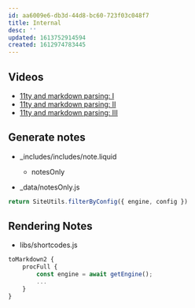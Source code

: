 ```yaml
---
id: aa6009e6-db3d-44d8-bc60-723f03c048f7
title: Internal
desc: ''
updated: 1613752914594
created: 1612974783445
---
```


## Videos
- [11ty and markdown parsing: I](https://youtu.be/3qWjBh3A55s)
- [11ty and markdown parsing: II](https://youtu.be/5VJw102iosE)
- [11ty and markdown parsing: III](https://youtu.be/E5erv3GawAc)

## Generate notes

- _includes/includes/note.liquid
    - notesOnly

- _data/notesOnly.js
```ts
return SiteUtils.filterByConfig({ engine, config })
```

## Rendering Notes

- libs/shortcodes.js

```ts
toMarkdown2 {
    procFull {
        const engine = await getEngine();
        ...
    }
}

```